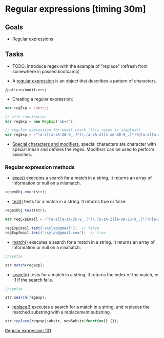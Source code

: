 # Regular expressions [timing 30m]

## Goals

- Regular expressions

## Tasks

- TODO: introduce regex with the example of "replace" (refresh from somewhere in passed bootcamp)

- A [regular expression](https://developer.mozilla.org/en-US/docs/Web/JavaScript/Guide/Regular_Expressions) is an object that describes a pattern of characters.

```
/pattern/modifiers;
```

- Creating a regular expression:

```js
var regExp = /ab+c/;

// with constructor
var regExp = new RegExp('ab+c');

// regular expression for email check (this regex is simplest)
var regExp = /^[a-z][a-zA-Z0-9_.]*(\.[a-zA-Z][a-zA-Z0-9_.]*)?@[a-z][a-zA-Z-0-9]*\.[a-z]+(\.[a-z]+)?$/;
```

- [Special characters and modifiers](https://www.w3schools.com/jsref/jsref_obj_regexp.asp), special characters are character with special mean and defines the regex. Modifiers can be used to perform searches.

### Regular expression methods

- [exec()](https://developer.mozilla.org/en-US/docs/Web/JavaScript/Reference/Global_Objects/RegExp/exec) executes a search for a match in a string. It returns an array of information or null on a mismatch.

```js
regexObj.exec(str);
```

- [test()](https://developer.mozilla.org/en-US/docs/Web/JavaScript/Reference/Global_Objects/RegExp/test) tests for a match in a string. It returns true or false.

```js
regexObj.test(str);

var regExpEmail = /^[a-z][a-zA-Z0-9_.]*(\.[a-zA-Z][a-zA-Z0-9_.]*)?@[a-z][a-zA-Z-0-9]*\.[a-z]+(\.[a-z]+)?$/

regExpEmail.test('skylab@gmail');  // false
regExpEmail.test('skylab@gmail.com');  // true

```

- [match()](https://developer.mozilla.org/en-US/docs/Web/JavaScript/Reference/Global_Objects/String/match) executes a search for a match in a string. It returns an array of information or null on a mismatch.

```js
//syntax

str.match(regexp);
```

- [search()](https://developer.mozilla.org/en-US/docs/Web/JavaScript/Reference/Global_Objects/String/search) tests for a match in a string. It returns the index of the match, or -1 if the search fails.

```js
//syntax

str.search(regexp);
```

- [replace()](https://developer.mozilla.org/en-US/docs/Web/JavaScript/Reference/Global_Objects/String/replace) executes a search for a match in a string, and replaces the matched substring with a replacement substring.

```js
str.replace(regexp|substr, newSubstr|function() {});
```

[Regular expression 101](https://regex101.com/)
